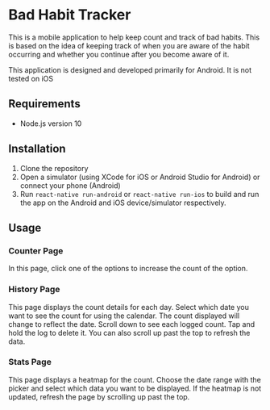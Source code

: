 # Bad Habit Tracker #

This is a mobile application to help keep count and track of bad habits. This is based on the idea of keeping track of when you are aware of the habit occurring and whether you continue after you become aware of it.

This application is designed and developed primarily for Android. It is not tested on iOS

## Requirements ##

* Node.js version 10

## Installation ##

1. Clone the repository
1. Open a simulator (using XCode for iOS or Android Studio for Android) or connect your phone (Android)
1. Run `react-native run-android` or `react-native run-ios` to build and run the app on the Android and iOS device/simulator respectively.

## Usage ##

### Counter Page ###

In this page, click one of the options to increase the count of the option.

### History Page ###

This page displays the count details for each day. Select which date you want to see the count for using the calendar. The count displayed will change to reflect the date. Scroll down to see each logged count. Tap and hold the log to delete it. You can also scroll up past the top to refresh the data.

### Stats Page ###

This page displays a heatmap for the count. Choose the date range with the picker and select which data you want to be displayed. If the heatmap is not updated, refresh the page by scrolling up past the top.
